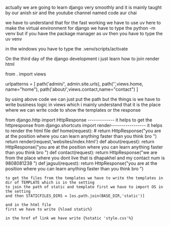 actually we are going to learn django very smoothly and it is mainly taught by our anish sir and the youtube channel named code aur chai

we have to understand that for the fast working we have to use uv here 
to make the virtual environment for django we have to type the python -m venv but if you have the package manager as uv then you have to type the uv venv

in the windows you have to type the .venv/scripts/activate

On the third day of the django development i just learn how to join render html 

from . import views

urlpatterns = [
    path('admin/', admin.site.urls),
    path('',views.home, name="home"),
    path('about/',views.contact,name="contact")
]

by using above code we can just  put the path but the things is we have to write business logic in views which i mainly understand that it is the place where we can 
write code to show the templates or the response 

from django.http import HttpResponse ------------- it helps to get the httpresponse 
from django.shortcuts import render----------------- it helps to render the html file
def home(request):
    # return HttpResponse("you are at the position where you can learn anything faster than you think bro ")
    return render(request,'websites/index.html')
def about(request):
    return HttpResponse("you are at the position where you can learn anything faster than you think bro ")
def contact(request):
    return HttpResponse("we are from the place where you dont live that is dhapakhel and my contact num is 9808081238 ")
def jagsul(request):
    return HttpResponse("you are at the position where you can learn anything faster than you think bro ")



    to get the files from the templates we have to write the templates in dir of TEMPLATE which is in the setting
    to join the path of static and template first we have to import OS in the setting
    and then STATICFILES_DIRS = [os.path.join(BASE_DIR,'static')]

    and in the html file
    first we have to write {%load static%}

    in the href of link we have write {%static 'style.css'%}
